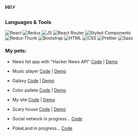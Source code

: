 ### Hi!⚡

### Languages & Tools
![React](https://img.shields.io/badge/REACT-000?style=for-the-badge&logo=REACT)
![Redux](https://img.shields.io/badge/REDUX-000?style=for-the-badge&logo=Redux&logoColor=violet)
![JS](https://img.shields.io/badge/JavaScript-000?style=for-the-badge&logo=JavaScript&logoColor=yellow)
![React Router](https://img.shields.io/badge/ReactRouter-000?style=for-the-badge&logo=ReactRouter&logoColor=yellow)
![Styled-Components](https://img.shields.io/badge/StyledComponents-000?style=for-the-badge&logo=StyledComponents&logoColor=purpl)
![Redux-Thunk](https://img.shields.io/badge/ReduxThunk-000?style=for-the-badge&logo=&logoColor=1)
![Bootstrap](https://img.shields.io/badge/Bootstrap-000?style=for-the-badge&logo=Bootstrap)
![HTML](https://img.shields.io/badge/HTML-000?style=for-the-badge&logo=html&logoColor=red)
![CSS](https://img.shields.io/badge/CSS-000?style=for-the-badge&logo=css&logoColor=fff)
![Prettier](https://img.shields.io/badge/Prettier-000?style=for-the-badge&logo=Prettier&logoColor=yellow)
![Sass](https://camo.githubusercontent.com/804118485087954e4cc74dd73f90d14cf27912c265c24100da7dff6e53e6b15c/68747470733a2f2f696d672e736869656c64732e696f2f62616467652f534153532d3030303f7374796c653d666f722d7468652d6261646765266c6f676f3d53415353266c6f676f436f6c6f723d)


### My pets:
 
  - News list app with "Hacker News API" 
 [Code](https://github.com/AlexMosiakin/hacker-news) | [Demo](https://alexmosiakin.github.io/hacker-news/)

 - Music player
[Code](https://github.com/AlexMosiakin/music-player) | [Demo](https://alexmosiakin.github.io/music-player/) 

 - Galaxy
[Code](https://github.com/AlexMosiakin/galaxy) | [Demo](https://alexmosiakin.github.io/galaxy/) 

- Color pallete
[Code](https://github.com/AlexMosiakin/ColorPalette) | [Demo](https://alexmosiakin.github.io/ColorPalette/)

- My site
[Code](https://github.com/AlexMosiakin/mySite) | [Demo](https://alexmosiakin.github.io/mySite/)

- Scary house
[Code](https://github.com/AlexMosiakin/hounted-house) | [Demo](https://alexmosiakin.github.io/hounted-house/)

- Social network in progress...
[Code](https://github.com/AlexMosiakin/social)

- PokeLand in progress...
[Code](https://github.com/AlexMosiakin/poke-land)





